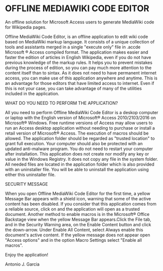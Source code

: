 # OFFLINE MEDIAWIKI CODE EDITOR

An offline solution for Microsoft Access users to generate MediaWiki code for Wikipedia pages.

Offline MediaWiki Code Editor, is an offline application to edit wiki code based on MediaWiki markup language. 
It consists of a unique collection of tools and assistants merged in a single "execute only" file in .accde Microsoft ® Access compiled format. The application makes easier and faster the edition of articles in English Wikipedia, even if you do not have previous knowledge of the markup rules. It helps you to prevent mistakes during the process of edition, so you can pay much more attention to the content itself than to sintax.
As it does not need to have permanent internet access, you can make use of this application anywhere and anytime. This is an advantage for those editors that have limited access to internet. Even if this is not your case, you can take advantage of many of the utilities included in the application.

WHAT DO YOU NEED TO PERFORM THE APPLICATION?

All you need to perform Offline MediaWiki Code Editor is a deskop computer or laptop with the English version of Microsoft® Access 2010/2103/2016 on Microsoft® Windows. Free runtime versions of Access may allow users to run an Access desktop application without needing to purchase or install a retail version of Microsoft® Access. 
The execution of macros should be allowed. The application folder should be regarded as "trusted location" to grant full execution. Your computer should also be protected with an updated anti-malware program. 
You do not need to restart your computer after installation. This application does not create nor modify any key or value in the Windows Registry. It does not copy any file in the system folder. All needed files are located in the application folder which is also provided with an uninstaller file. You will be able to uninstall the application using either this uninstaller file.

SECURITY MESSAGE

When you open Offline MediaWiki Code Editor for the first time, a yellow Message Bar appears with a shield icon, warning that some of the active content has been disabled. If you consider that this application comes from a reliable source, click on <Enable Content> and the application will open as a trusted document. 
Another method to enable macros is in the Microsoft® Office Backstage view when the yellow Message Bar appears.Click the File tab, and in the Security Warning area, on the Enable Content button and click the down-arrow. Under Enable All Content, select Always enable this document's active content.
If the yellow message does not appear open "Access options" and in the option Macro Settings select "Enable all macros". 

Enjoy the application!

Antonio J. Garcia
